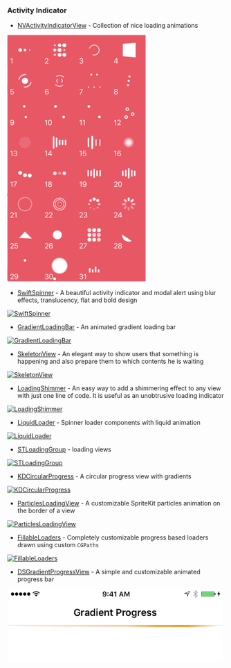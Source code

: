 ### Activity Indicator

* [NVActivityIndicatorView](https://github.com/ninjaprox/NVActivityIndicatorView) - Collection of nice loading animations

[![NVActivityIndicatorView](https://raw.githubusercontent.com/ninjaprox/NVActivityIndicatorView/master/Demo.gif)](https://github.com/ninjaprox/NVActivityIndicatorView)

* [SwiftSpinner](https://github.com/icanzilb/SwiftSpinner) - A beautiful activity indicator and modal alert using blur effects, translucency, flat and bold design

[![SwiftSpinner](https://raw.githubusercontent.com/icanzilb/SwiftSpinner/master/etc/spinner-preview.gif)](https://github.com/icanzilb/SwiftSpinner)

* [GradientLoadingBar](https://github.com/fxm90/GradientLoadingBar) - An animated gradient loading bar

[![GradientLoadingBar](https://raw.githubusercontent.com/fxm90/GradientLoadingBar/master/Assets/screen.gif)](https://github.com/fxm90/GradientLoadingBar)

* [SkeletonView](https://github.com/Juanpe/SkeletonView) - An elegant way to show users that something is happening and also prepare them to which contents he is waiting

[![SkeletonView](https://raw.githubusercontent.com/Juanpe/SkeletonView/main/Assets/solid.png)](https://github.com/Juanpe/SkeletonView)

* [LoadingShimmer](https://github.com/jogendra/LoadingShimmer) - An easy way to add a shimmering effect to any view with just one line of code. It is useful as an unobtrusive loading indicator

[![LoadingShimmer](https://raw.githubusercontent.com/jogendra/LoadingShimmer/master/Screenshots/demo.gif)](https://github.com/jogendra/LoadingShimmer)

* [LiquidLoader](https://github.com/yoavlt/LiquidLoader) - Spinner loader components with liquid animation

[![LiquidLoader](https://raw.githubusercontent.com/yoavlt/LiquidLoader/master/Demo/grow-circle.gif)](https://github.com/yoavlt/LiquidLoader)

* [STLoadingGroup](https://github.com/saitjr/STLoadingGroup) - loading views

[![STLoadingGroup](https://raw.githubusercontent.com/saitjr/STLoadingGroup/master/resources/loading.gif)](https://github.com/saitjr/STLoadingGroup)

* [KDCircularProgress](https://github.com/kaandedeoglu/KDCircularProgress) - A circular progress view with gradients

[![KDCircularProgress](https://raw.githubusercontent.com/kaandedeoglu/KDCircularProgress/master/Assets/screenshot.gif)](https://github.com/kaandedeoglu/KDCircularProgress)

* [ParticlesLoadingView](https://github.com/BalestraPatrick/ParticlesLoadingView) - A customizable SpriteKit particles animation on the border of a view

[![ParticlesLoadingView](https://camo.githubusercontent.com/f10117be4e3508a0418b3932d68249106cf4e5b4/687474703a2f2f692e67697068792e636f6d2f336f456a48573963777042376c6a51474f632e676966)](https://github.com/BalestraPatrick/ParticlesLoadingView)

* [FillableLoaders](https://github.com/polqf/FillableLoaders) - Completely customizable progress based loaders drawn using custom `CGPaths`

[![FillableLoaders](https://raw.githubusercontent.com/polqf/FillableLoaders/master/Images/waves.gif)](https://github.com/polqf/FillableLoaders)

* [DSGradientProgressView](https://github.com/DholStudio/DSGradientProgressView) - A simple and customizable animated progress bar

[![DSGradientProgressView](https://raw.githubusercontent.com/DholStudio/DSGradientProgressView/master/animation.gif)](https://github.com/DholStudio/DSGradientProgressView)